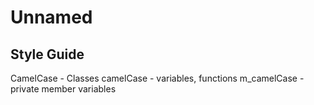 # Unnamed

## Style Guide

CamelCase - Classes
camelCase - variables, functions
m_camelCase - private member variables